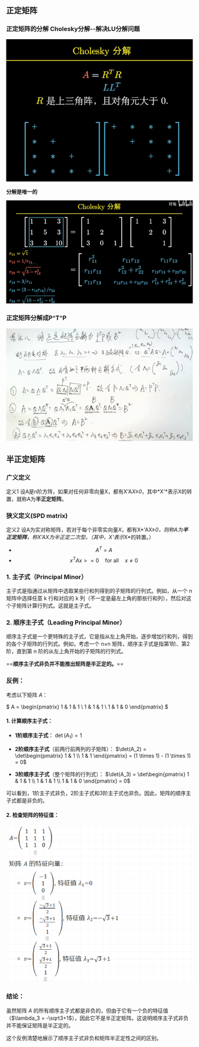 ## 正定矩阵

### 正定矩阵的分解 Cholesky分解--解决LU分解问题

![image-20240920165844438](../../Image/image-20240920165844438.png)

**分解是唯一的**

![image-20240920170137849](../../Image/image-20240920170137849.png)

### 正定矩阵分解成P^T^P

![image-20240920172320942](../../Image/image-20240920172320942.png)

## 半正定矩阵

### 广义定义

定义1 设A是n阶方阵，如果对任何非零向量X，都有X'A*X≥0*，其中*X'*表示X的转置，就称A为**半正定矩阵**。

### 狭义定义(SPD matrix)

定义2 设A为实对称矩阵，若对于每个非零实向量*X*，都有X*'AX≥*0，则称A为**半正定矩阵**，称X'AX为半正定二次型。（其中，X'表示*X*的转置。）
- $$ A^T = A $$
- $$ x^T A x >= 0 \quad \text{for all} \quad x \neq 0 $$

### 1. 主子式（Principal Minor）

主子式是指通过从矩阵中选取某些行和列得到的子矩阵的行列式。例如，从一个 n 矩阵中选择任意 k 行和对应的 k 列（不一定是最左上角的那些行和列），然后对这个子矩阵计算行列式。这就是主子式。

### 2. 顺序主子式（Leading Principal Minor）

顺序主子式是一个更特殊的主子式，它是指从左上角开始，逐步增加行和列，得到的各个子矩阵的行列式。例如，考虑一个 n×n 矩阵，顺序主子式是指第1阶、第2阶，直到第 n 阶的从左上角开始的子矩阵的行列式。

==**顺序主子式非负并不能推出矩阵是半正定的。**==

### 反例：

考虑以下矩阵 $A$：

$
A = \begin{pmatrix}
1 & 1 & 1 \\
1 & 1 & 1 \\
1 & 1 & 0
\end{pmatrix}
$

#### 1. 计算顺序主子式：

- **1阶顺序主子式**： 
  $\det(A_1) = 1$

- **2阶顺序主子式**（前两行前两列的子矩阵）： 
  $\det(A_2) = \det\begin{pmatrix}
  1 & 1 \\
  1 & 1
  \end{pmatrix} = (1 \times 1) - (1 \times 1) = 0$

- **3阶顺序主子式**（整个矩阵的行列式）： 
  $\det(A_3) = \det\begin{pmatrix}
  1 & 1 & 1 \\
  1 & 1 & 1 \\
  1 & 1 & 0
  \end{pmatrix} = 0$

可以看到，1阶主子式非负，2阶主子式和3阶主子式也非负。因此，矩阵的顺序主子式都是非负的。

#### 2. 检查矩阵的特征值：

![image-20240918232337357](../../Image/image-20240918232337357.png)

### 结论：

虽然矩阵 $A$ 的所有顺序主子式都是非负的，但由于它有一个负的特征值（$\lambda_3 = -\sqrt3+1$），因此它不是半正定矩阵。这说明顺序主子式非负并不能保证矩阵是半正定的。

这个反例清楚地展示了顺序主子式非负和矩阵半正定性之间的区别。